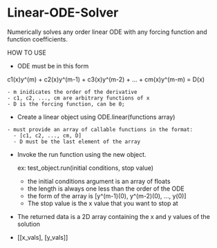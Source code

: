 # Linear-ODE-Solver
Numerically solves any order linear ODE with any forcing function and function coefficients.

HOW TO USE

  - ODE must be in this form
  
  c1(x)y^(m) + c2(x)y^(m-1) + c3(x)y^(m-2) + ... + cm(x)y^(m-m) = D(x)
  
    - m inidicates the order of the derivative
    - c1, c2, ..., cm are arbitrary functions of x
    - D is the forcing function, can be 0;
    
   - Create a linear object using ODE.linear(functions array)

    - must provide an array of callable functions in the format:
      - [c1, c2, ..., cm, D]
      - D must be the last element of the array

   - Invoke the run function using the new object.
      
      ex: test_object.run(initial conditions, stop value)
        - the initial conditions argument is an array of floats
        - the length is always one less than the order of the ODE 
        - the form of the array is [y^(m-1)(0), y^(m-2)(0), ..., y(0)]
        - The stop value is the x value that you want to stop at
  
  
  - The returned data is a 2D array containing the x and y values of the solution
  - [[x_vals], [y_vals]]
